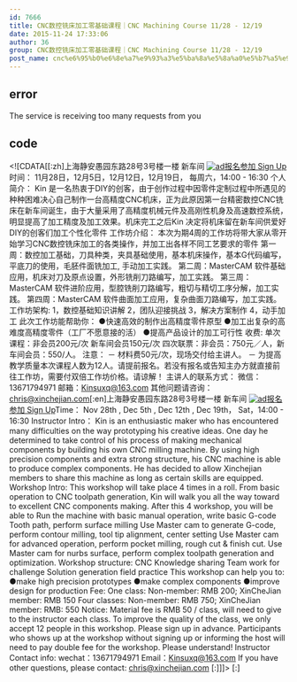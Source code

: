 ```yaml
---
id: 7666
title: CNC数控铣床加工零基础课程｜CNC Machining Course 11/28 - 12/19
date: 2015-11-24 17:33:06
author: 36
group: CNC数控铣床加工零基础课程｜CNC Machining Course 11/28 - 12/19
post_name: cnc%e6%95%b0%e6%8e%a7%e9%93%a3%e5%ba%8a%e5%8a%a0%e5%b7%a5%e9%9b%b6%e5%9f%ba%e7%a1%80%e8%af%be%e7%a8%8b-11%e6%9c%8818%e6%97%a5%ef%bd%9ccnc-machining-course-nov-18th
---
```


## error
The service is receiving too many requests from you

## code
 <!\[CDATA\[\[:zh\]上海静安愚园东路28号3号楼一楼 新车间 [![ad](http://139.162.84.35/wp-content/uploads/2015/11/ad.jpg)](http://139.162.84.35/wp-content/uploads/2015/11/ad.jpg)[报名参加 Sign Up](http://www.huodongxing.com/event/5309389171400 "立即报名")时间： 11月28日，12月5日，12月12日，12月19日， 每周六，14:00 - 16:30 个人简介： Kin 是一名热衷于DIY的创客，由于创作过程中因零件定制过程中所遇见的种种困难决心自己制作一台高精度CNC机床，正为此原因第一台精密数控CNC铣床在新车间诞生，由于大量采用了高精度机械元件及高刚性机身及高速数控系统，明显提高了加工精度及加工效果。机床完工之后Kin 决定将机床留在新车间供爱好DIY的创客们加工个性化零件 工作坊介绍： 本次为期4周的工作坊将带大家从零开始学习CNC数控铣床加工的各类操作，并加工出各样不同工艺要求的零件 第一周：数控加工基础，刀具种类，夹具基础使用，基本机床操作，基本G代码编写，平底刀的使用，毛胚件面铣加工, 手动加工实践。 第二周：MasterCAM 软件基础应用，机床对刀及原点设置，外形铣削刀路编写，加工实践。 第三周：MasterCAM 软件进阶应用，型腔铣削刀路编写，粗切与精切工序分解，加工实践。 第四周：MasterCAM 软件曲面加工应用，复杂曲面刀路编写，加工实践。 工作坊架构: 1，数控基础知识讲解 2，团队迎接挑战 3，解决方案制作 4，动手加工 此次工作坊能帮助你： ●快速高效的制作出高精度零件原型 ●加工出复杂的高难度高精度零件（工厂不愿意接的活） ●提高产品设计的加工可行性 收费: 单次课程：非会员200元/次 新车间会员150元/次 四次联票：非会员：750元／人，新车间会员：550/人。 注意： － 材料费50元/次，现场交付给主讲人。 － 为提高教学质量本次课程人数为12人。请提前报名。若没有报名或告知主办方就直接前往工作坊，需要付双倍工作坊价格。请谅解！ 主讲人的联系方式： 微信：13671794971 邮箱：Kinsuxq@163.com 其他问题请咨询：chris@xinchejian.com\[:en\]上海静安愚园东路28号3号楼一楼 新车间 [![ad](http://139.162.84.35/wp-content/uploads/2015/11/ad.jpg)](http://139.162.84.35/wp-content/uploads/2015/11/ad.jpg)[报名参加 Sign Up](http://www.huodongxing.com/event/5309389171400 "立即报名")Time： Nov 28th , Dec 5th , Dec 12th , Dec 19th， Sat，14:00 - 16:30 Instructor Intro： Kin is an enthusiastic maker who has encountered many difficulties on the way prototyping his creative ideas. One day he determined to take control of his process of making mechanical components by building his own CNC milling machine. By using high precision components and extra strong structure, his CNC machine is able to produce complex components. He has decided to allow Xinchejian members to share this machine as long as certain skills are equipped. Workshop Intro: This workshop will take place 4 times in a roll. From basic operation to CNC toolpath generation, Kin will walk you all the way toward to excellent CNC components making. After this 4 workshop, you will be able to Run the machine with basic manual operation, write basic G-code Tooth path, perform surface milling Use Master cam to generate G-code, perform contour milling, tool tip alignment, center setting Use Master cam for advanced operation, perform pocket milling, rough cut & finish cut. Use Master cam for nurbs surface, perform complex toolpath generation and optimization. Workshop structure: CNC Knowledge sharing Team work for challenge Solution generation field practice This workshop can help you to: ●make high precision prototypes ●make complex components ●improve design for production Fee: One class: Non-member: RMB 200; XinCheJian member: RMB 150 Four classes: Non-member: RMB 750; XinCheJian member: RMB: 550 Notice: Material fee is RMB 50 / class, will need to give to the instructor each class. To improve the quality of the class, we only accept 12 people in this workshop. Please sign up in advance. Participants who shows up at the workshop without signing up or informing the host will need to pay double fee for the workshop. Please understand! Instructor Contact info: wechat：13671794971 Email：Kinsuxq@163.com If you have other questions, please contact: chris@xinchejian.com \[:\]\]\]> \[:\]
